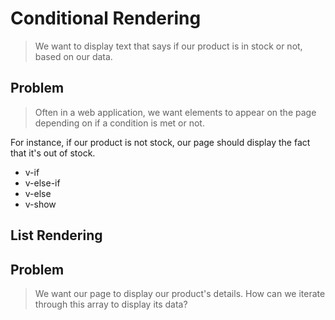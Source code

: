 # Conditional Rendering
> We want to display text that says if our product is in stock or not,
 based on our data.

## Problem
> Often in a web application, we want elements to appear on the page depending on 
if a condition is met or not.

For instance, if our product is not stock, our page should display the fact 
that it's out of stock.

- v-if
- v-else-if
- v-else
- v-show

## List Rendering

## Problem
> We want our page to display our product's details. How can we iterate 
through this array to display its data?
